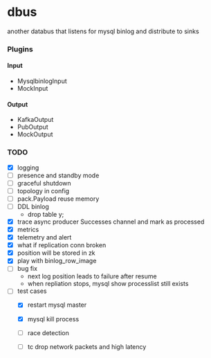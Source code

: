 # dbus
another databus that listens for mysql binlog and distribute to sinks

### Plugins

#### Input

- MysqlbinlogInput
- MockInput

#### Output

- KafkaOutput
- PubOutput
- MockOutput

### TODO

- [X] logging
- [ ] presence and standby mode
- [ ] graceful shutdown
- [ ] topology in config
- [ ] pack.Payload reuse memory
- [ ] DDL binlog
  - drop table y;
- [X] trace async producer Successes channel and mark as processed
- [X] metrics
- [X] telemetry and alert
- [X] what if replication conn broken
- [X] position will be stored in zk
- [X] play with binlog_row_image
- [ ] bug fix
  - next log position leads to failure after resume
  - when repliation stops, mysql show processlist still exists
- [ ] test cases
  - [X] restart mysql master
  - [X] mysql kill process
  - [ ] race detection
  - [ ] tc drop network packets and high latency

